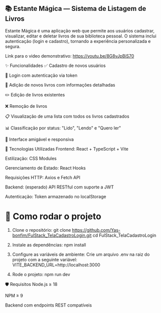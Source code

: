 ## 📚 Estante Mágica — Sistema de Listagem de Livros

Estante Mágica é uma aplicação web que permite aos usuários cadastrar, visualizar, editar e deletar livros de sua biblioteca pessoal. O sistema inclui autenticação (login e cadastro), tornando a experiência personalizada e segura.

Link para o video demonstrativo: https://youtu.be/8G8vJpBiS70

✨ Funcionalidades
✅ Cadastro de novos usuários

🔐 Login com autenticação via token

📖 Adição de novos livros com informações detalhadas

✏️ Edição de livros existentes

❌ Remoção de livros

📋 Visualização de uma lista com todos os livros cadastrados

📊 Classificação por status: "Lido", "Lendo" e "Quero ler"

💬 Interface amigável e responsiva

🧱 Tecnologias Utilizadas
Frontend: React + TypeScript + Vite

Estilização: CSS Modules

Gerenciamento de Estado: React Hooks

Requisições HTTP: Axios e Fetch API

Backend: (esperado) API RESTful com suporte a JWT

Autenticação: Token armazenado no localStorage

# 🚀 Como rodar o projeto
1. Clone o repositório:
git clone https://github.com/Yas-bonfim/FulStack_TelaCadastroLogin.git
cd FulStack_TelaCadastroLogin

2. Instale as dependências:
   npm install

3. Configure as variáveis de ambiente:
  Crie um arquivo .env na raiz do projeto com a seguinte variável:
  VITE_BACKEND_URL=http://localhost:3000
4. Rode o projeto:
  npm run dev


🛡️ Requisitos
Node.js ≥ 18

NPM ≥ 9

Backend com endpoints REST compatíveis




